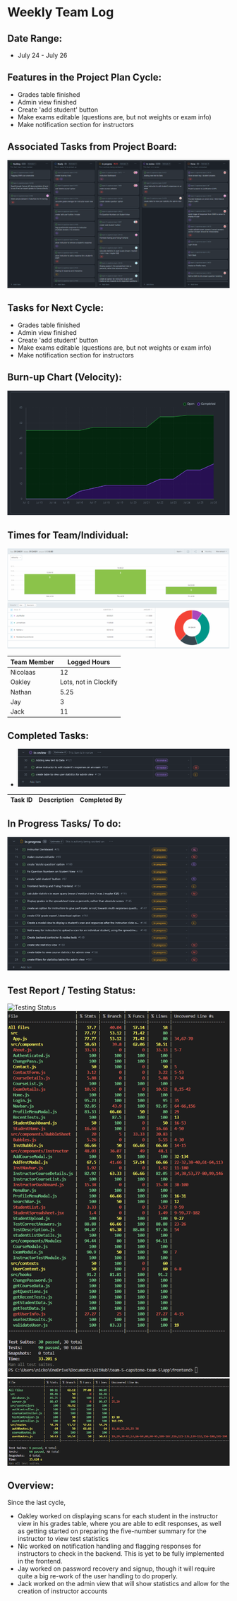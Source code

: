 # Weekly Team Log

## Date Range:

- July 24 - July 26

## Features in the Project Plan Cycle:

- Grades table finished
- Admin view finished
- Create 'add student' button
- Make exams editable (questions are, but not weights or exam info)
- Make notification section for instructors

## Associated Tasks from Project Board:

![Kanban](../logScreenshots/kanbanWeek9.2.png)

## Tasks for Next Cycle:

- Grades table finished
- Admin view finished
- Create 'add student' button
- Make exams editable (questions are, but not weights or exam info)
- Make notification section for instructors

## Burn-up Chart (Velocity):

![Burnup](../logScreenshots/burnupWeek9.2.png)

## Times for Team/Individual:

![Timesheet](../logScreenshots/teamTimesheetWeek9.2.png)

| Team Member | Logged Hours |
| ----------- | ------------ |
| Nicolaas      |  12    |
| Oakley      | Lots, not in Clockify |
| Nathan      | 5.25 |
| Jay         | 3 |
| Jack | 11 |


## Completed Tasks:

- ![Completed_Tasks](../logScreenshots/completedWeek9.2.png)

| Task ID | Description        | Completed By |
| ------- | ------------------ | ------------ |

## In Progress Tasks/ To do:

![WIP_Tasks](../logScreenshots/wipWeek9.2.png)


## Test Report / Testing Status:

![Testing Status](../logScreenshots/droneTestStatusWeek8.png)
![Frontend Tests](../logScreenshots/frontendTestWeek8.png)
![Backend Tests](../logScreenshots/backendTestWeek8.png)

## Overview:

Since the last cycle,
- Oakley worked on displaying scans for each student in the instructor view in his grades table, where you are able to edit responses, as well as getting started on preparing the five-number summary for the instructor to view test statistics
- Nic worked on notification handling and flagging responses for instructors to check in the backend. This is yet to be fully implemented in the frontend.
- Jay worked on password recovery and signup, though it will require quite a big re-work of the user handling to do properly.
- Jack worked on the admin view that will show statistics and allow for the creation of instructor accounts
